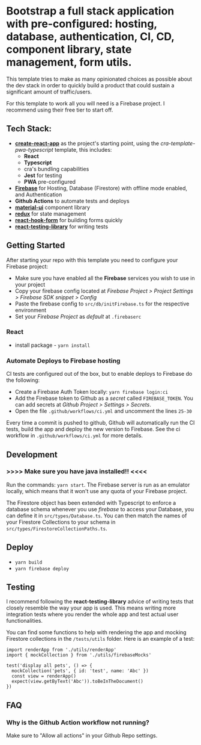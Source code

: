 # Bootstrap a full stack application with pre-configured: hosting, database, authentication, CI, CD, component library, state management, form utils.

This template tries to make as many opinionated choices as possible about the dev stack in order to quickly build a product that could sustain a significant amount of traffic/users.

For this template to work all you will need is a Firebase project. I recommend using their free tier to start off.

## Tech Stack:

- **[create-react-app](https://github.com/facebook/create-react-app)** as the project's starting point, using the _cra-template-pwa-typescript_ template, this includes:
  - **React**
  - **Typescript**
  - cra's bundling capabilities
  - **Jest** for testing
  - **PWA** pre-configured
- **[Firebase](https://firebase.google.com/)** for Hosting, Database (Firestore) with offline mode enabled, and Authentication
- **Github Actions** to automate tests and deploys
- **[material-ui](https://github.com/mui-org/material-ui)** component library
- **[redux](https://github.com/reduxjs/redux)** for state management
- **[react-hook-form](https://github.com/react-hook-form/react-hook-form)** for building forms quickly
- **[react-testing-library](https://testing-library.com/docs/react-testing-library/intro)** for writing tests

## Getting Started

After starting your repo with this template you need to configure your Firebase project:

- Make sure you have enabled all the **Firebase** services you wish to use in your project
- Copy your firebase config located at _Firebase Project > Project Settings > Firebase SDK snippet > Config_
- Paste the firebase config to `src/db/initFirebase.ts` for the respective environment
- Set your _Firebase Project_ as _default_ at `.firebaserc`

### React

- install package - `yarn install`

### Automate Deploys to Firebase hosting

CI tests are configured out of the box, but to enable deploys to Firebase do the following:

- Create a Firebase Auth Token locally: `yarn firebase login:ci`
- Add the Firebase token to Github as a _secret_ called `FIREBASE_TOKEN`. You can add secrets at _Github Project > Settings > Secrets_.
- Open the file `.github/workflows/ci.yml` and uncomment the lines `25-30`

Every time a commit is pushed to github, Github will automatically run the CI tests, build the app and deploy the new version to Firebase. See the ci workflow in `.github/workflows/ci.yml` for more details.

## Development

### >>>> Make sure you have java installed!! <<<<

Run the commands: `yarn start`. The Firebase server is run as an emulator locally, which means that it won't use any quota of your Firebase project.

The Firestore object has been extended with Typescript to enforce a database schema whenever you use _firebase_ to access your Database, you can define it in `src/types/Database.ts`. You can then match the names of your Firestore Collections to your schema in `src/types/FirestoreCollectionPaths.ts`.

## Deploy

- `yarn build`
- `yarn firebase deploy`

## Testing

I recommend following the **react-testing-library** advice of writing tests that closely resemble the way your app is used. This means writing more integration tests where you render the whole app and test actual user functionalities.

You can find some functions to help with rendering the app and mocking Firestore collections in the `/tests/utils` folder. Here is an example of a test:

```
import renderApp from './utils/renderApp'
import { mockCollection } from './utils/firebaseMocks'

test('display all pets', () => {
  mockCollection('pets', { id: 'test', name: 'Abc' })
  const view = renderApp()
  expect(view.getByText('Abc')).toBeInTheDocument()
})
```

## FAQ

### Why is the Github Action workflow not running?

Make sure to "Allow all actions" in your Github Repo settings.
